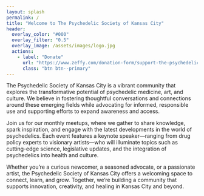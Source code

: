 ```yaml
---
layout: splash 
permalink: /
title: "Welcome to The Psychedelic Society of Kansas City"
header:
  overlay_color: "#000"
  overlay_filter: "0.5"
  overlay_image: /assets/images/logo.jpg
  actions:
    - label: "Donate"
      url: "https://www.zeffy.com/donation-form/support-the-psychedelic-society-of-kansas-city-championing-education-and-community-engagement-2"
      class: "btn btn--primary"
---
```


The Psychedelic Society of Kansas City is a vibrant community that explores the transformative potential of psychedelic medicine, art, and culture. We believe in fostering thoughtful conversations and connections around these emerging fields while advocating for informed, responsible use and supporting efforts to expand awareness and access.

Join us for our monthly meetups, where we gather to share knowledge, spark inspiration, and engage with the latest developments in the world of psychedelics. Each event features a keynote speaker—ranging from drug policy experts to visionary artists—who will illuminate topics such as cutting-edge science, legislative updates, and the integration of psychedelics into health and culture.

Whether you’re a curious newcomer, a seasoned advocate, or a passionate artist, the Psychedelic Society of Kansas City offers a welcoming space to connect, learn, and grow. Together, we’re building a community that supports innovation, creativity, and healing in Kansas City and beyond.
